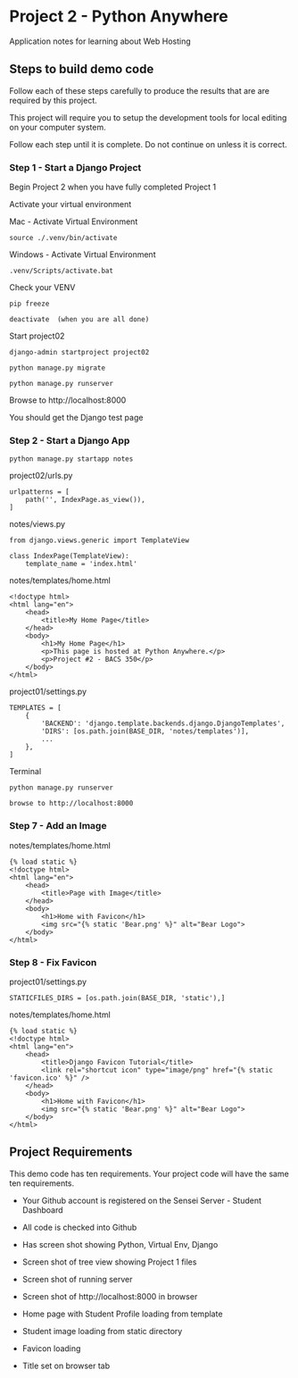 # Project 2 - Python Anywhere

Application notes for learning about Web Hosting


## Steps to build demo code

Follow each of these steps carefully to produce the results that are
are required by this project.  

This project will require you to setup the development tools for local
editing on your computer system.

Follow each step until it is complete.  Do not continue on unless it
is correct.


### Step 1 - Start a Django Project

Begin Project 2 when you have fully completed Project 1

Activate your virtual environment

Mac - Activate Virtual Environment

    source ./.venv/bin/activate
    
Windows - Activate Virtual Environment

    .venv/Scripts/activate.bat

Check your VENV

    pip freeze
    
    deactivate  (when you are all done)

Start project02
    
    django-admin startproject project02
    
    python manage.py migrate 
    
    python manage.py runserver
    
Browse to http://localhost:8000

You should get the Django test page


### Step 2 - Start a Django App

    python manage.py startapp notes
    
project02/urls.py

    urlpatterns = [
        path('', IndexPage.as_view()),
    ]

notes/views.py

    from django.views.generic import TemplateView

    class IndexPage(TemplateView):
        template_name = 'index.html'

notes/templates/home.html

    <!doctype html>
    <html lang="en">
        <head>
            <title>My Home Page</title>
        </head>
        <body>
            <h1>My Home Page</h1>
            <p>This page is hosted at Python Anywhere.</p>
            <p>Project #2 - BACS 350</p>
        </body>
    </html>


project01/settings.py

    TEMPLATES = [
        {
            'BACKEND': 'django.template.backends.django.DjangoTemplates',
            'DIRS': [os.path.join(BASE_DIR, 'notes/templates')],
            ...
        },
    ]

Terminal

    python manage.py runserver
    
    browse to http://localhost:8000
    

### Step 7 - Add an Image

notes/templates/home.html

    {% load static %}
    <!doctype html>
    <html lang="en">
        <head>
            <title>Page with Image</title>
        </head>
        <body>
            <h1>Home with Favicon</h1>
            <img src="{% static 'Bear.png' %}" alt="Bear Logo">
        </body>
    </html>


    

### Step 8 - Fix Favicon

project01/settings.py
    
    STATICFILES_DIRS = [os.path.join(BASE_DIR, 'static'),]


notes/templates/home.html

    {% load static %}
    <!doctype html>
    <html lang="en">
        <head>
            <title>Django Favicon Tutorial</title>
            <link rel="shortcut icon" type="image/png" href="{% static 'favicon.ico' %}" />
        </head>
        <body>
            <h1>Home with Favicon</h1>
            <img src="{% static 'Bear.png' %}" alt="Bear Logo">
        </body>
    </html>

    
## Project Requirements

This demo code has ten requirements.   Your project code will have the same ten requirements.

* Your Github account is registered on the Sensei Server - Student Dashboard
* All code is checked into Github
* Has screen shot showing Python, Virtual Env, Django
* Screen shot of tree view showing Project 1 files
* Screen shot of running server

* Screen shot of http://localhost:8000 in browser
* Home page with Student Profile loading from template
* Student image loading from static directory
* Favicon loading
* Title set on browser tab

